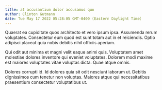 ```yaml
---
title: at accusantium dolor accusamus quo
author: Clinton Gutmann
date: Tue May 17 2022 05:28:05 GMT-0400 (Eastern Daylight Time)
---
```

Quaerat ea cupiditate quos architecto et vero ipsum ipsa. Assumenda rerum voluptates. Consectetur eum quod est sunt totam aut in et reiciendis. Optio adipisci placeat quia nobis debitis nihil officiis aperiam.

 Qui odit aut minima et magni velit eaque animi quis. Voluptatem amet molestiae dolores inventore qui eveniet voluptates. Dolorem modi maxime est maiores voluptates vitae voluptas dicta. Quae atque omnis.

 Dolores corrupti id. Id dolores quia sit odit nesciunt laborum ut. Debitis dignissimos cum tenetur non voluptas. Maiores atque qui necessitatibus praesentium consectetur voluptatibus ut.